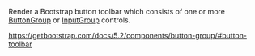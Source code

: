 Render a Bootstrap button toolbar which consists of one or more [ButtonGroup](~/controls/bootstrap5/ButtonGroup) or [InputGroup](~/controls/bootstrap5/InputGroup) controls.

<https://getbootstrap.com/docs/5.2/components/button-group/#button-toolbar>